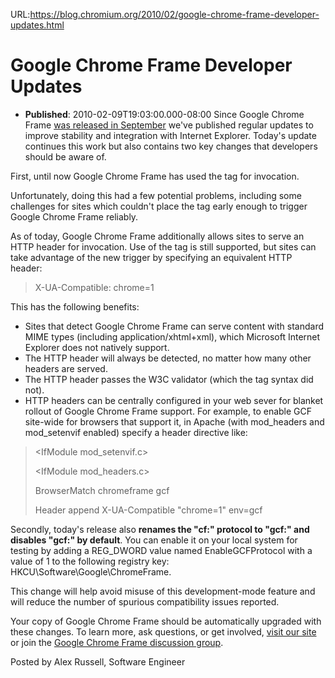 URL:https://blog.chromium.org/2010/02/google-chrome-frame-developer-updates.html
# Google Chrome Frame Developer Updates
- **Published**: 2010-02-09T19:03:00.000-08:00
Since Google Chrome Frame [was released in September](http://blog.chromium.org/2009/09/introducing-google-chrome-frame.html) we've published regular updates to improve stability and integration with Internet Explorer. Today's update continues this work but also contains two key changes that developers should be aware of.

First, until now Google Chrome Frame has used the <meta> tag for invocation.

> <meta equiv="X-UA-Compatible" content="chrome=1">

Unfortunately, doing this had a few potential problems, including some challenges for sites which couldn't place the <meta> tag early enough to trigger Google Chrome Frame reliably.

As of today, Google Chrome Frame additionally allows sites to serve an HTTP header for invocation. Use of the <meta> tag is still supported, but sites can take advantage of the new trigger by specifying an equivalent HTTP header:

> X-UA-Compatible: chrome=1

This has the following benefits:

* Sites that detect Google Chrome Frame can serve content with standard MIME types (including application/xhtml+xml), which Microsoft Internet Explorer does not natively support.
* The HTTP header will always be detected, no matter how many other headers are served.
* The HTTP header passes the W3C validator (which the <meta> tag syntax did not).
* HTTP headers can be centrally configured in your web sever for blanket rollout of Google Chrome Frame support. For example, to enable GCF site-wide for browsers that support it, in Apache (with mod\_headers and mod\_setenvif enabled) specify a header directive like:

> <IfModule mod\_setenvif.c>
>
> <IfModule mod\_headers.c>
>
> BrowserMatch chromeframe gcf
>
> Header append X-UA-Compatible "chrome=1" env=gcf
>
> </IfModule>
>
> </IfModule>

Secondly, today's release also **renames the "cf:" protocol to "gcf:" and disables "gcf:" by default**. You can enable it on your local system for testing by adding a REG\_DWORD value named EnableGCFProtocol with a value of 1 to the following registry key: HKCU\Software\Google\ChromeFrame.

This change will help avoid misuse of this development-mode feature and will reduce the number of spurious compatibility issues reported.

Your copy of Google Chrome Frame should be automatically upgraded with these changes. To learn more, ask questions, or get involved, [visit our site](http://code.google.com/chrome/chromeframe/) or join the [Google Chrome Frame discussion group](https://groups.google.com/group/google-chrome-frame).

Posted by Alex Russell, Software Engineer